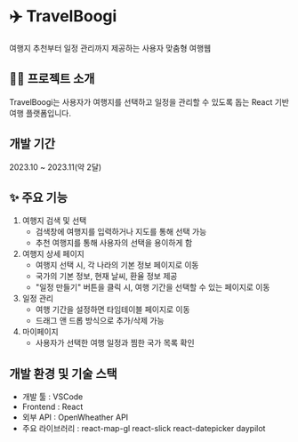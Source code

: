# ✈️ TravelBoogi
여행지 추천부터 일정 관리까지 제공하는 사용자 맞춤형 여행웹

## 👩‍🏫 프로젝트 소개
TravelBoogi는 사용자가 여행지를 선택하고 일정을 관리할 수 있도록 돕는 React 기반 여행 플랫폼입니다.

## 개발 기간
2023.10 ~ 2023.11(약 2달)

## ✨ 주요 기능
1. 여행지 검색 및 선택
   - 검색창에 여행지를 입력하거나 지도를 통해 선택 가능
   - 추천 여행지를 통해 사용자의 선택을 용이하게 함
2. 여행지 상세 페이지
   - 여행지 선택 시, 각 나라의 기본 정보 페이지로 이동
   - 국가의 기본 정보, 현재 날씨, 환율 정보 제공
   - "일정 만들기" 버튼을 클릭 시, 여행 기간을 선택할 수 있는 페이지로 이동
3. 일정 관리
   - 여행 기간을 설정하면 타임테이블 페이지로 이동
   - 드래그 앤 드롭 방식으로 추가/삭제 가능
4. 마이페이지
   - 사용자가 선택한 여행 일정과 찜한 국가 목록 확인

## 개발 환경 및 기술 스택
- 개발 툴 : VSCode
- Frontend : React
- 외부 API : OpenWheather API
- 주요 라이브러리 : react-map-gl react-slick react-datepicker daypilot
